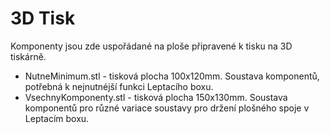 # 3D Tisk
Komponenty jsou zde uspořádané na ploše připravené k tisku na 3D tiskárně.
* NutneMinimum.stl - tisková plocha 100x120mm. Soustava komponentů, potřebná k nejnutnéjší funkci Leptacího boxu.
* VsechnyKomponenty.stl - tisková plocha 150x130mm. Soustava komponentů pro různé variace soustavy pro držení plošného spoje v Leptacím boxu.